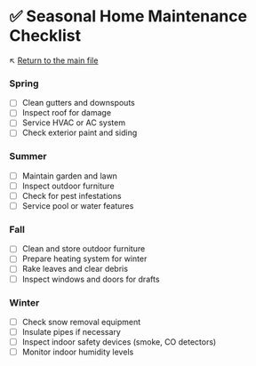 # ✅ Seasonal Home Maintenance Checklist

↖️ [Return to the main file](../README.md)

### Spring

- [ ] Clean gutters and downspouts
- [ ] Inspect roof for damage
- [ ] Service HVAC or AC system
- [ ] Check exterior paint and siding

### Summer

- [ ] Maintain garden and lawn
- [ ] Inspect outdoor furniture
- [ ] Check for pest infestations
- [ ] Service pool or water features

### Fall

- [ ] Clean and store outdoor furniture
- [ ] Prepare heating system for winter
- [ ] Rake leaves and clear debris
- [ ] Inspect windows and doors for drafts

### Winter

- [ ] Check snow removal equipment
- [ ] Insulate pipes if necessary
- [ ] Inspect indoor safety devices (smoke, CO detectors)
- [ ] Monitor indoor humidity levels
